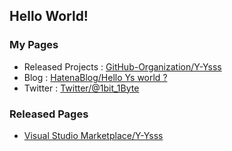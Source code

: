 ## Hello World!

### My Pages
- Released Projects : [GitHub-Organization/Y-Ysss](https://github.com/Y-Ysss)
- Blog : [HatenaBlog/Hello Ys world ?](https://ysss.hateblo.jp/)
- Twitter : [Twitter/@1bit_1Byte](https://twitter.com/1bit_1Byte)


### Released Pages
- [Visual Studio Marketplace/Y-Ysss](https://marketplace.visualstudio.com/publishers/Y-Ysss)